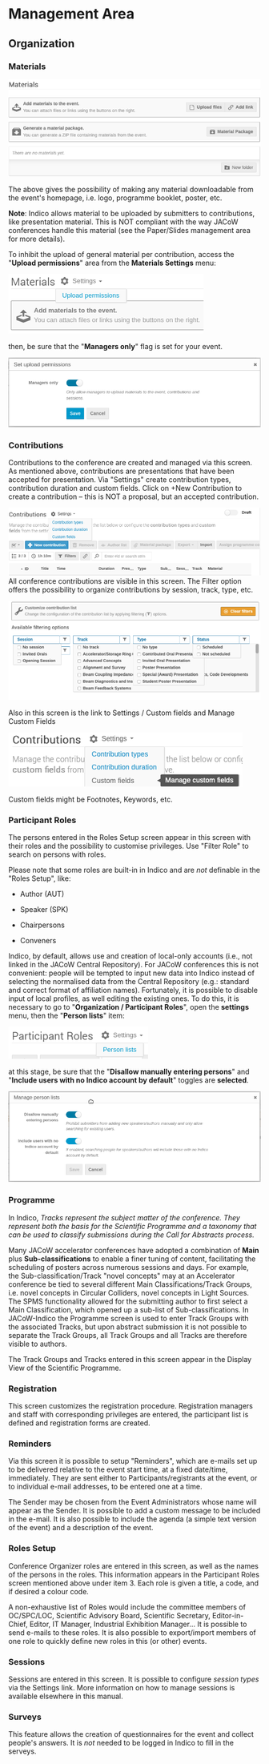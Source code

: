 # Management Area

## Organization

### Materials

![](img/materials.png)

The above gives the possibility of making any material downloadable from the event's homepage, i.e. logo, programme booklet, poster, etc.

**Note**: Indico allows material to be uploaded by submitters to contributions, like presentation material. This is NOT compliant with the way JACoW conferences handle this material (see the Paper/Slides management area for more details).

To inhibit the upload of general material per contribution, access the "**Upload permissions**" area from the **Materials Settings** menu:

![](img/materials_settings.png)

then, be sure that the "**Managers only**" flag is set for your event.



![](img/upload_permissions.png)



### Contributions

Contributions to the conference are created and managed
via this screen. As mentioned above, contributions are
presentations that have been accepted for presentation.
Via "Settings" create contribution types, contribution
duration and custom fields. Click on +New Contribution
to create a contribution – this is NOT a proposal, but an
accepted contribution.

![](img/contributions.png)
All conference contributions are visible in this screen.
The Filter option offers the possibility to organize
contributions by session, track, type, etc.

![](img/contributions_filter.png)

Also in this screen is the link to Settings / Custom fields and Manage Custom Fields

![](img/contributions_custom_fields.png)

Custom fields might be Footnotes, Keywords, etc.

### Participant Roles

The persons entered in the Roles Setup screen appear in this screen with their roles and the possibility to customise privileges. Use "Filter Role" to search on persons with roles.

Please note that some roles are built-in in Indico and are *not* definable in the "Roles Setup", like:

- Author (AUT)

- Speaker (SPK)

- Chairpersons

- Conveners

Indico, by default, allows use and creation of local-only accounts (i.e., not linked in the JACoW Central Repository). For JACoW conferences this is not convenient: people will be tempted to input new data into Indico instead of selecting the normalised data from the Central Repository (e.g.: standard and correct format of affiliation names). Fortunately, it is possible to disable input of local profiles, as well editing the existing ones. To do this, it is necessary to go to "**Organization / Participant Roles**", open the **settings** menu, then the "**Person lists**" item:

![](img/persons_list.png)

at this stage, be sure that the "**Disallow manually entering persons**" and "**Include users with no Indico account by default**" toggles are **selected**.

![](img/disable_manual_person_entry.png)

### Programme

In Indico, *Tracks represent the subject matter of the
conference. They represent both the basis for the
Scientific Programme and a taxonomy that can be used to
classify submissions during the Call for Abstracts
process.*

Many JACoW accelerator conferences have adopted a
combination of **Main** plus **Sub-classifications** to enable a
finer tuning of content, facilitating the scheduling of
posters across numerous sessions and days. For example,
the Sub-classification/Track "novel concepts" may at an
Accelerator conference be tied to several different Main
Classifications/Track Groups, i.e. novel concepts in
Circular Colliders, novel concepts in Light Sources.
The SPMS functionality allowed for the submitting author
to first select a Main Classification, which opened up a
sub-list of Sub-classifications.
In JACoW-Indico the Programme screen is used to enter
Track Groups with the associated Tracks, but upon
abstract submission it is not possible to separate the Track
Groups, all Track Groups and all Tracks are therefore
visible to authors. 

The Track Groups and Tracks entered in this screen
appear in the Display View of the Scientific Programme.

### Registration

This screen customizes the registration procedure.
Registration managers and staff with corresponding
privileges are entered, the participant list is defined and
registration forms are created.

### Reminders

Via this screen it is possible to setup "Reminders", which
are e-mails set up to be delivered relative to the event start
time, at a fixed date/time, immediately. They are sent
either to Participants/registrants at the event, or to
individual e-mail addresses, to be entered one at a time.

The Sender may be chosen from the Event Administrators
whose name will appear as the Sender. It is possible to
add a custom message to be included in the e-mail. It is
also possible to include the agenda (a simple text version
of the event) and a description of the event.

### Roles Setup

Conference Organizer roles are entered in this screen, as
well as the names of the persons in the roles. This
information appears in the Participant Roles screen
mentioned above under item 3. Each role is given a title, a
code, and if desired a colour code.

A non-exhaustive list of Roles would include the
committee members of OC/SPC/LOC, Scientific
Advisory Board, Scientific Secretary, Editor-in-Chief,
Editor, IT Manager, Industrial Exhibition Manager... 
It is possible to send e-mails to these roles. It is also
possible to export/import members of one role to quickly define new roles in this (or other) events.

### Sessions

Sessions are entered in this screen. It is possible to
configure *session types* via the Settings link. More information on how to manage sessions is available elsewhere in this manual.

### Surveys

This feature allows the creation of questionnaires for the event and collect people's answers. It is *not* needed to be logged in Indico to fill in the serveys.
